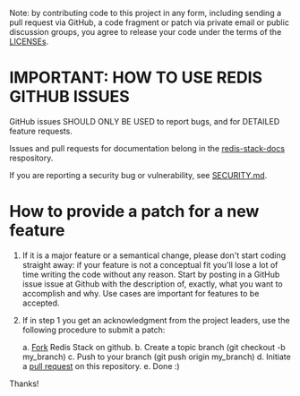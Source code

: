 Note: by contributing code to this project in any form, including sending
a pull request via GitHub, a code fragment or patch via private email or
public discussion groups, you agree to release your code under the terms
of the [LICENSEs](license.txt).

# IMPORTANT: HOW TO USE REDIS GITHUB ISSUES

GitHub issues SHOULD ONLY BE USED to report bugs, and for DETAILED feature
requests.

Issues and pull requests for documentation belong in the [redis-stack-docs](https://github.com/redis/redis-stack-docs) respository.

If you are reporting a security bug or vulnerability, see [SECURITY.md](SECURITY.md).

# How to provide a patch for a new feature

1. If it is a major feature or a semantical change, please don't start coding
straight away: if your feature is not a conceptual fit you'll lose a lot of
time writing the code without any reason. Start by posting in a GitHub issue issue at Github with the description of, exactly, what you want
to accomplish and why. Use cases are important for features to be accepted.

2. If in step 1 you get an acknowledgment from the project leaders, use the
   following procedure to submit a patch:

    a. [Fork](https://docs.github.com/en/github/getting-started-with-github/fork-a-repo) Redis Stack on github.
    b. Create a topic branch (git checkout -b my_branch)
    c. Push to your branch (git push origin my_branch)
    d. Initiate a [pull request](https://docs.github.com/en/github/collaborating-with-issues-and-pull-requests/creating-a-pull-request) on this repository.
    e. Done :)

Thanks!

